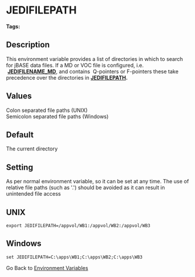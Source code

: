 # JEDIFILEPATH

<PageHeader />

**Tags:**
<badge text='jdirectories' vertical='middle' />
<badge text='environment variables' vertical='middle' />

## Description

This environment variable provides a list of directories in which to search for jBASE data files. If a MD or VOC file is configured, i.e.  [**JEDIFILENAME\_MD**](./../jedifilename_md), and contains  Q-pointers or F-pointers these take precedence over the directories in [**JEDIFILEPATH**](./.)**.**

## Values

Colon separated file paths (UNIX)  
Semicolon separated file paths (Windows)

## Default

The current directory

## Setting

As per normal environment variable, so it can be set at any time. The use of relative file paths (such as '.') should be avoided as it can result in unintended file access

## UNIX

```
export JEDIFILEPATH=/appvol/WB1:/appvol/WB2:/appvol/WB3
```

## Windows

```
set JEDIFILEPATH=C:\apps\WB1;C:\apps\WB2;C:\apps\WB3
```

Go Back to [Environment Variables](./../README.md)

  
<PageFooter />

